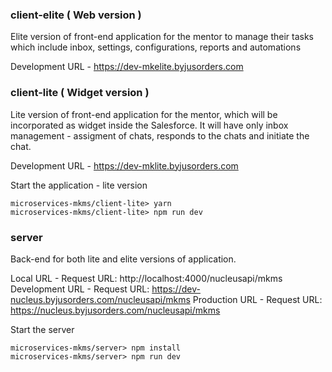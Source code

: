 ### client-elite ( Web version )

Elite version of front-end application for the mentor to manage their tasks which include inbox, settings, configurations, reports and automations

Development URL - https://dev-mkelite.byjusorders.com

### client-lite ( Widget version )

Lite version of front-end application for the mentor, which will be incorporated as widget inside the Salesforce. It will have only inbox management - assigment of chats, responds to the chats and initiate the chat.

Development URL - https://dev-mklite.byjusorders.com

Start the application - lite version
```
microservices-mkms/client-lite> yarn
microservices-mkms/client-lite> npm run dev
```

### server

Back-end for both lite and elite versions of application.

Local URL - Request URL: http://localhost:4000/nucleusapi/mkms
Development URL - Request URL: https://dev-nucleus.byjusorders.com/nucleusapi/mkms
Production URL - Request URL: https://nucleus.byjusorders.com/nucleusapi/mkms

Start the server
```
microservices-mkms/server> npm install
microservices-mkms/server> npm run dev
```